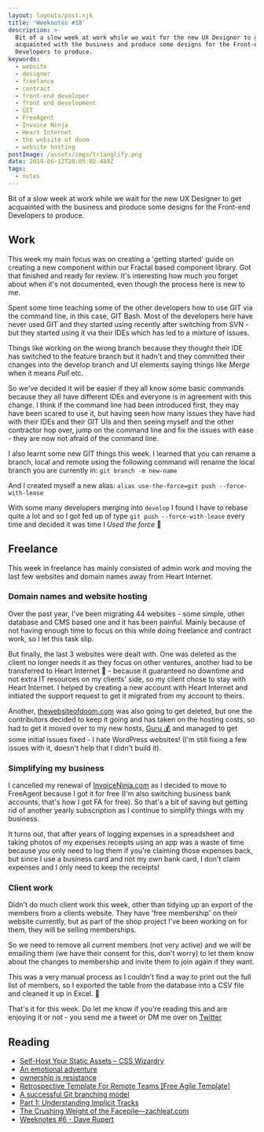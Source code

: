 ```yaml
---
layout: layouts/post.njk
title: 'Weeknotes #18'
description: >-
  Bit of a slow week at work while we wait for the new UX Designer to get
  acquainted with the business and produce some designs for the Front-end
  Developers to produce.
keywords:
  - website
  - designer
  - freelance
  - contract
  - front-end developer
  - front end development
  - GIT
  - FreeAgent
  - Invoice Ninja
  - Heart Internet
  - the website of doom
  - website hosting
postImage: /assets/imgs/trianglify.png
date: 2019-06-12T20:05:02.488Z
tags:
  - notes
---
```

Bit of a slow week at work while we wait for the new UX Designer to get acquainted with the business and produce some designs for the Front-end Developers to produce. 

## Work
This week my main focus was on creating a 'getting started' guide on creating a new component within our Fractal based component library. Got that finished and ready for review. It's interesting how much you forget about when it's not documented, even though the process here is new to me. 

Spent some time teaching some of the other developers how to use GIT via the command line, in this case, GIT Bash. Most of the developers here have never used GIT and they started using recently after switching from SVN - but they started using it via their IDEs which has led to a mixture of issues. 

Things like working on the wrong branch because they thought their IDE has switched to the feature branch but it hadn't and they committed their changes into the develop branch and UI elements saying things like _Merge_ when it means _Pull_ etc. 

So we've decided it will be easier if they all know some basic commands because they all have different IDEs and everyone is in agreement with this change. I think if the command line had been introduced first, they may have been scared to use it, but having seen how many issues they have had with their IDEs and their GIT UIs and then seeing myself and the other contractor hop over, jump on the command line and fix the issues with ease - they are now not afraid of the command line.

I also learnt some new GIT things this week. I learned that you can rename a branch, local and remote using the following command will rename the local branch you are currently in: 
```git branch -m new-name```

And I created myself a new alias: 
```alias use-the-force=git push --force-with-lease```

With some many developers merging into ```develop``` I found I have to rebase quite a lot and so I got fed up of type ```git push --force-with-lease``` every time and decided it was time I _Used the force_ 😬


## Freelance
This week in freelance has mainly consisted of admin work and moving the last few websites and domain names away from Heart Internet.

### Domain names and website hosting
Over the past year, I've been migrating 44 websites - some simple, other database and CMS based one and it has been painful. Mainly because of not having enough time to focus on this while doing freelance and contract work, so I let this task slip.

But finally, the last 3 websites were dealt with. One was deleted as the client no longer needs it as they focus on other ventures, another had to be transferred to Heart Internet 💩 - because it guaranteed no downtime and not extra IT resources on my clients' side, so my client chose to stay with Heart Internet. I helped by creating a new account with Heart Internet and initiated the support request to get it migrated from my account to theirs. 

Another, [thewebsiteofdoom.com](https://www.thewebsiteofdoom.com "The Website of Doom!") was also going to get deleted, but one the contributors decided to keep it going and has taken on the hosting costs, so had to get it moved over to my new hosts, [Guru 💰](https://my.guru.co.uk/aff.php?aff=6526 "Guru.co.uk - affliliate link") and managed to get some initial issues fixed - I hate WordPress websites! (I'm still fixing a few issues with it, doesn't help that I didn't build it).

### Simplifying my business
I cancelled my renewal of [InvoiceNinja.com](https://www.InvoiceNinja.com "Invoice Ninja") as I decided to move to FreeAgent because I got it for free (I'm also switching business bank accounts, that's how I got FA for free). So that's a bit of saving but getting rid of another yearly subscription as I continue to simplify things with my business. 

It turns out, that after years of logging expenses in a spreadsheet and taking photos of my expenses receipts using an app was a waste of time because you only need to log them if you're claiming those expenses back, but since I use a business card and not my own bank card, I don't claim expenses and I only need to keep the receipts!

### Client work
Didn't do much client work this week, other than tidying up an export of the members from a clients website. They have 'free membership' on their website currently, but as part of the shop project I've been working on for them, they will be selling memberships.

So we need to remove all current members (not very active) and we will be emailing them (we have their consent for this, don't worry) to let them know about the changes to membership and invite them to join again if they want. 

This was a very manual process as I couldn't find a way to print out the full list of members, so I exported the table from the database into a CSV file and cleaned it up in Excel. 🤷

That's it for this week. Do let me know if you're reading this and are enjoying it or not - you send me a tweet or DM me over on [Twitter](https://twitter.com/juanfernandes "Juan Fernandes on Twitter")

## Reading
- [Self-Host Your Static Assets – CSS Wizardry](https://csswizardry.com/2019/05/self-host-your-static-assets/ "Self-Host Your Static Assets – CSS Wizardry")
- [An emotional adventure](https://colly.com/journal/an-emotional-adventure "An emotional adventure")
- [ownership is resistance](https://mailchi.mp/pjrvs/ownership-is-resistance?e=2b9a432579 "ownership is resistance")
- [Retrospective Template For Remote Teams [Free Agile Template]](https://www.hotjar.com/blog/remote-retrospective-template "Retrospective Template For Remote Teams [Free Agile Template]")
- [A successful Git branching model](http://nvie.com/posts/a-successful-git-branching-model/ "A successful Git branching model")
- [Part 1: Understanding Implicit Tracks](https://css-irl.info/debugging-css-grid-part-1-understanding-implicit-tracks/ "Part 1: Understanding Implicit Tracks")
- [The Crushing Weight of the Facepile—zachleat.com](https://www.zachleat.com/web/facepile/ "The Crushing Weight of the Facepile—zachleat.com")
- [Weeknotes #6 - Dave Rupert](https://daverupert.com/2019/06/weeknotes-6/ "Weeknotes #6 - Dave Rupert")
